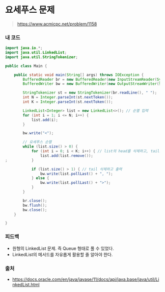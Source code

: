 # 요세푸스 문제

> https://www.acmicpc.net/problem/1158

### 내 코드

```java
import java.io.*;
import java.util.LinkedList;
import java.util.StringTokenizer;

public class Main {

    public static void main(String[] args) throws IOException {
        BufferedReader br = new BufferedReader(new InputStreamReader(System.in));
        BufferedWriter bw = new BufferedWriter(new OutputStreamWriter(System.out));

        StringTokenizer st = new StringTokenizer(br.readLine(), " ");
        int N = Integer.parseInt(st.nextToken());
        int K = Integer.parseInt(st.nextToken());

        LinkedList<Integer> list = new LinkedList<>(); // 순열 입력
        for (int i = 1; i <= N; i++) {
            list.add(i);
        }

        bw.write("<");

        // 요세푸스 순열
        while (list.size() > 0) {
            for (int i = 0; i < K; i++) { // list의 head를 삭제하고, tail로 보내기 K번 반복
                list.add(list.remove());
;           }

            if (list.size() > 1) { // tail 삭제하고 출력
                bw.write(list.pollLast() + ", ");
            } else {
                bw.write(list.pollLast() + ">");
            }
        }

        br.close();
        bw.flush();
        bw.close();
    }

}
```

### 피드백

- 원형의 LinkedList 문제. 즉 Queue 형태로 풀 수 있었다.
- LinkedList의 메서드를 자유롭게 활용할 줄 알아야 한다.

### 출처

- https://docs.oracle.com/en/java/javase/11/docs/api/java.base/java/util/LinkedList.html